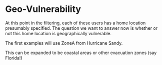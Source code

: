 Geo-Vulnerability
=================

At this point in the filtering, each of these users has a home location presumably specified. The question we want to answer now is whether or not this home location is geographically vulnerable.

The first examples will use ZoneA from Hurricane Sandy.

This can be expanded to be coastal areas or other evacuation zones (say Florida!)